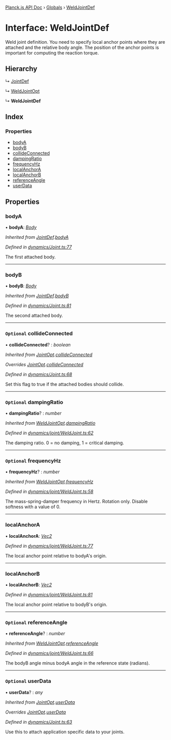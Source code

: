 [Planck.js API Doc](../README.md) › [Globals](../globals.md) › [WeldJointDef](weldjointdef.md)

# Interface: WeldJointDef

Weld joint definition. You need to specify local anchor points where they are
attached and the relative body angle. The position of the anchor points is
important for computing the reaction torque.

## Hierarchy

  ↳ [JointDef](jointdef.md)

  ↳ [WeldJointOpt](weldjointopt.md)

  ↳ **WeldJointDef**

## Index

### Properties

* [bodyA](weldjointdef.md#bodya)
* [bodyB](weldjointdef.md#bodyb)
* [collideConnected](weldjointdef.md#optional-collideconnected)
* [dampingRatio](weldjointdef.md#optional-dampingratio)
* [frequencyHz](weldjointdef.md#optional-frequencyhz)
* [localAnchorA](weldjointdef.md#localanchora)
* [localAnchorB](weldjointdef.md#localanchorb)
* [referenceAngle](weldjointdef.md#optional-referenceangle)
* [userData](weldjointdef.md#optional-userdata)

## Properties

###  bodyA

• **bodyA**: *[Body](../classes/body.md)*

*Inherited from [JointDef](jointdef.md).[bodyA](jointdef.md#bodya)*

*Defined in [dynamics/Joint.ts:77](https://github.com/shakiba/planck.js/blob/5b96d95/src/dynamics/Joint.ts#L77)*

The first attached body.

___

###  bodyB

• **bodyB**: *[Body](../classes/body.md)*

*Inherited from [JointDef](jointdef.md).[bodyB](jointdef.md#bodyb)*

*Defined in [dynamics/Joint.ts:81](https://github.com/shakiba/planck.js/blob/5b96d95/src/dynamics/Joint.ts#L81)*

The second attached body.

___

### `Optional` collideConnected

• **collideConnected**? : *boolean*

*Inherited from [JointOpt](jointopt.md).[collideConnected](jointopt.md#optional-collideconnected)*

*Overrides [JointOpt](jointopt.md).[collideConnected](jointopt.md#optional-collideconnected)*

*Defined in [dynamics/Joint.ts:68](https://github.com/shakiba/planck.js/blob/5b96d95/src/dynamics/Joint.ts#L68)*

Set this flag to true if the attached bodies
should collide.

___

### `Optional` dampingRatio

• **dampingRatio**? : *number*

*Inherited from [WeldJointOpt](weldjointopt.md).[dampingRatio](weldjointopt.md#optional-dampingratio)*

*Defined in [dynamics/joint/WeldJoint.ts:62](https://github.com/shakiba/planck.js/blob/5b96d95/src/dynamics/joint/WeldJoint.ts#L62)*

The damping ratio. 0 = no damping, 1 = critical damping.

___

### `Optional` frequencyHz

• **frequencyHz**? : *number*

*Inherited from [WeldJointOpt](weldjointopt.md).[frequencyHz](weldjointopt.md#optional-frequencyhz)*

*Defined in [dynamics/joint/WeldJoint.ts:58](https://github.com/shakiba/planck.js/blob/5b96d95/src/dynamics/joint/WeldJoint.ts#L58)*

The mass-spring-damper frequency in Hertz. Rotation only. Disable softness
with a value of 0.

___

###  localAnchorA

• **localAnchorA**: *[Vec2](../classes/vec2.md)*

*Defined in [dynamics/joint/WeldJoint.ts:77](https://github.com/shakiba/planck.js/blob/5b96d95/src/dynamics/joint/WeldJoint.ts#L77)*

The local anchor point relative to bodyA's origin.

___

###  localAnchorB

• **localAnchorB**: *[Vec2](../classes/vec2.md)*

*Defined in [dynamics/joint/WeldJoint.ts:81](https://github.com/shakiba/planck.js/blob/5b96d95/src/dynamics/joint/WeldJoint.ts#L81)*

The local anchor point relative to bodyB's origin.

___

### `Optional` referenceAngle

• **referenceAngle**? : *number*

*Inherited from [WeldJointOpt](weldjointopt.md).[referenceAngle](weldjointopt.md#optional-referenceangle)*

*Defined in [dynamics/joint/WeldJoint.ts:66](https://github.com/shakiba/planck.js/blob/5b96d95/src/dynamics/joint/WeldJoint.ts#L66)*

The bodyB angle minus bodyA angle in the reference state (radians).

___

### `Optional` userData

• **userData**? : *any*

*Inherited from [JointOpt](jointopt.md).[userData](jointopt.md#optional-userdata)*

*Overrides [JointOpt](jointopt.md).[userData](jointopt.md#optional-userdata)*

*Defined in [dynamics/Joint.ts:63](https://github.com/shakiba/planck.js/blob/5b96d95/src/dynamics/Joint.ts#L63)*

Use this to attach application specific data to your joints.
